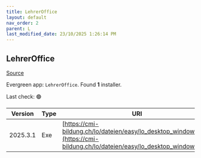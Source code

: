 ```yaml
---
title: LehrerOffice
layout: default
nav_order: 2
parent: L
last_modified_date: 23/10/2025 1:26:14 PM
---
```


## LehrerOffice

[Source](https://lehreroffice.net/)

Evergreen app: `LehrerOffice`. Found **1** installer.

Last check: 🟢

| Version  | Type | URI                                                                                                                            |
| -------- | ---- | ------------------------------------------------------------------------------------------------------------------------------ |
| 2025.3.1 | Exe  | [https://cmi-bildung.ch/lo/dateien/easy/lo_desktop_windows.exe](https://cmi-bildung.ch/lo/dateien/easy/lo_desktop_windows.exe) |
